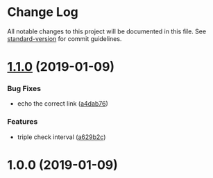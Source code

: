 # Change Log

All notable changes to this project will be documented in this file. See [standard-version](https://github.com/conventional-changelog/standard-version) for commit guidelines.

<a name="1.1.0"></a>
# [1.1.0](https://github.com/Developmint/wait-for-netlify-preview/compare/v1.0.0...v1.1.0) (2019-01-09)


### Bug Fixes

* echo the correct link ([a4dab76](https://github.com/Developmint/wait-for-netlify-preview/commit/a4dab76))


### Features

* triple check interval ([a629b2c](https://github.com/Developmint/wait-for-netlify-preview/commit/a629b2c))



<a name="1.0.0"></a>
# 1.0.0 (2019-01-09)
